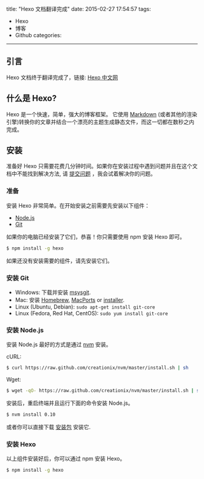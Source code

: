 title: "Hexo 文档翻译完成"
date: 2015-02-27 17:54:57
tags:
- Hexo
- 博客
- Github
categories: 
---

## 引言

Hexo 文档终于翻译完成了，链接: [Hexo 中文网](http://www.liuzhixiang.com/hexo_site_cn/)

## 什么是 Hexo?

Hexo 是一个快速，简单，强大的博客框架。 它使用 [Markdown](http://daringfireball.net/projects/markdown/)  (或者其他的渲染引擎)转换你的文章并结合一个漂亮的主题生成静态文件，而这一切都在数秒之内完成。

## 安装

准备好 Hexo 只需要花费几分钟时间。如果你在安装过程中遇到问题并且在这个文档中不能找到解决方法, 请 [提交问题](https://github.com/hexojs/hexo/issues) ，我会试着解决你的问题。

### 准备

安装 Hexo 非常简单。在开始安装之前需要先安装以下组件：

- [Node.js](http://nodejs.org/)
- [Git](http://git-scm.com/)

如果你的电脑已经安装了它们，恭喜！你只需要使用 npm 安装 Hexo 即可。

``` bash
$ npm install -g hexo
```

如果还没有安装需要的组件，请先安装它们。

### 安装 Git

- Windows: 下载并安装 [msysgit](http://code.google.com/p/msysgit/).
- Mac: 安装 [Homebrew](http://mxcl.github.com/homebrew/), [MacPorts](http://www.macports.org/) or [installer](http://code.google.com/p/git-osx-installer/).
- Linux (Ubuntu, Debian): `sudo apt-get install git-core`
- Linux (Fedora, Red Hat, CentOS): `sudo yum install git-core`

### 安装 Node.js

安装 Node.js 最好的方式是通过 [nvm](https://github.com/creationix/nvm) 安装。

cURL:

``` bash
$ curl https://raw.github.com/creationix/nvm/master/install.sh | sh
```

Wget:

``` bash
$ wget -qO- https://raw.github.com/creationix/nvm/master/install.sh | sh
```

安装后，重启终端并且运行下面的命令安装 Node.js。

``` bash
$ nvm install 0.10
```

或者你可以直接下载 [安装包](http://nodejs.org/) 安装它.

### 安装 Hexo

以上组件安装好后，你可以通过 npm 安装 Hexo。

``` bash
$ npm install -g hexo
```
